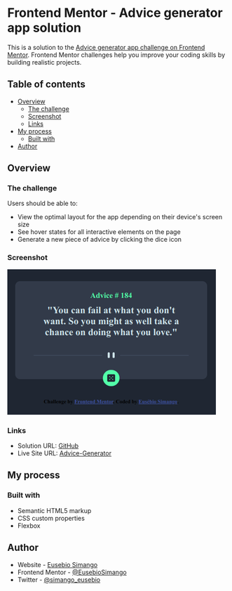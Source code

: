 # Frontend Mentor - Advice generator app solution

This is a solution to the [Advice generator app challenge on Frontend Mentor](https://www.frontendmentor.io/challenges/advice-generator-app-QdUG-13db). Frontend Mentor challenges help you improve your coding skills by building realistic projects.

## Table of contents

- [Overview](#overview)
  - [The challenge](#the-challenge)
  - [Screenshot](#screenshot)
  - [Links](#links)
- [My process](#my-process)
  - [Built with](#built-with)
- [Author](#author)

## Overview

### The challenge

Users should be able to:

- View the optimal layout for the app depending on their device's screen size
- See hover states for all interactive elements on the page
- Generate a new piece of advice by clicking the dice icon

### Screenshot

![](./src/preview/advice-generator.png)

### Links

- Solution URL: [GitHub](https://github.com/EusebioSimango/Advice-Generator)
- Live Site URL: [Advice-Generator](https://your-live-site-url.com)

## My process

### Built with

- Semantic HTML5 markup
- CSS custom properties
- Flexbox

## Author

- Website - [Eusebio Simango](https://github.com/EusebioSimango)
- Frontend Mentor - [@EusebioSimango](https://www.frontendmentor.io/profile/EusebioSimango)
- Twitter - [@simango_eusebio](https://www.twitter.com/simango_eusebio)
